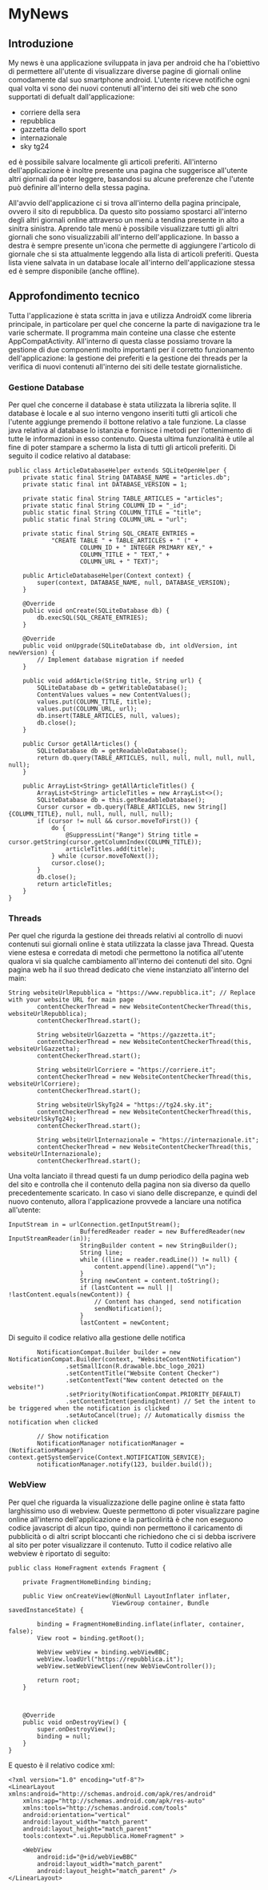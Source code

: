 # MyNews
## Introduzione
My news è una applicazione sviluppata in java per android che ha l'obiettivo di permettere all'utente di visualizzare diverse pagine di giornali online comodamente dal suo smartphone android.
L'utente riceve notifiche ogni qual volta vi sono dei nuovi contenuti all'interno dei siti web che sono supportati di defualt dall'applicazione:
- corriere della sera
- repubblica
- gazzetta dello sport
- internazionale
- sky tg24
  
ed è possibile salvare localmente gli articoli preferiti. All'interno dell'applicazione è inoltre presente una pagina che suggerisce all'utente altri giornali da poter leggere, basandosi su alcune preferenze che l'utente può definire all'interno della stessa pagina.

All'avvio dell'applicazione ci si trova all'interno della pagina principale, ovvero il sito di repubblica. Da questo sito possiamo spostarci all'interno degli altri giornali online attraverso un menù a tendina presente in alto a sinitra sinistra. Aprendo tale menù è possibile visualizzare tutti gli altri giornali che sono visualizzabili all'interno dell'applicazione. In basso a destra è sempre presente un'icona che permette di aggiungere l'articolo di giornale che si sta attualmente leggendo alla lista di articoli preferiti. Questa lista viene salvata in un database locale all'interno dell'applicazione stessa ed è sempre disponibile (anche offline).


## Approfondimento tecnico
Tutta l'applicazione è stata scritta in java e utilizza AndroidX come libreria principale, in particolare per quel che concerne la parte di navigazione tra le varie schermate. Il programma main conteine una classe che estente AppCompatActivity. All'interno di questa classe possiamo trovare la gestione di due componenti molto importanti per il corretto funzionamento dell'applicazione: la gestione dei preferiti e la gestione dei threads per la verifica di nuovi contenuti all'interno dei siti delle testate giornalistiche. 

### Gestione Database
Per quel che concerne il database è stata utilizzata la libreria sqlite. Il database è locale e al suo interno vengono inseriti tutti gli articoli che l'utente aggiunge premendo il bottone relativo a tale funzione. La classe java relativa al database lo istanzia e fornisce i metodi per l'ottenimento di tutte le informazioni in esso contenuto. Questa ultima funzionalità è utile al fine di poter stampare a schermo la lista di tutti gli articoli preferiti. Di seguito il codice relativo al database:
```
public class ArticleDatabaseHelper extends SQLiteOpenHelper {
    private static final String DATABASE_NAME = "articles.db";
    private static final int DATABASE_VERSION = 1;

    private static final String TABLE_ARTICLES = "articles";
    private static final String COLUMN_ID = "_id";
    public static final String COLUMN_TITLE = "title";
    public static final String COLUMN_URL = "url";

    private static final String SQL_CREATE_ENTRIES =
            "CREATE TABLE " + TABLE_ARTICLES + " (" +
                    COLUMN_ID + " INTEGER PRIMARY KEY," +
                    COLUMN_TITLE + " TEXT," +
                    COLUMN_URL + " TEXT)";

    public ArticleDatabaseHelper(Context context) {
        super(context, DATABASE_NAME, null, DATABASE_VERSION);
    }

    @Override
    public void onCreate(SQLiteDatabase db) {
        db.execSQL(SQL_CREATE_ENTRIES);
    }

    @Override
    public void onUpgrade(SQLiteDatabase db, int oldVersion, int newVersion) {
        // Implement database migration if needed
    }

    public void addArticle(String title, String url) {
        SQLiteDatabase db = getWritableDatabase();
        ContentValues values = new ContentValues();
        values.put(COLUMN_TITLE, title);
        values.put(COLUMN_URL, url);
        db.insert(TABLE_ARTICLES, null, values);
        db.close();
    }

    public Cursor getAllArticles() {
        SQLiteDatabase db = getReadableDatabase();
        return db.query(TABLE_ARTICLES, null, null, null, null, null, null);
    }

    public ArrayList<String> getAllArticleTitles() {
        ArrayList<String> articleTitles = new ArrayList<>();
        SQLiteDatabase db = this.getReadableDatabase();
        Cursor cursor = db.query(TABLE_ARTICLES, new String[]{COLUMN_TITLE}, null, null, null, null, null);
        if (cursor != null && cursor.moveToFirst()) {
            do {
                @SuppressLint("Range") String title = cursor.getString(cursor.getColumnIndex(COLUMN_TITLE));
                articleTitles.add(title);
            } while (cursor.moveToNext());
            cursor.close();
        }
        db.close();
        return articleTitles;
    }
}
```

### Threads
Per quel che rigurda la gestione dei threads relativi al controllo di nuovi contenuti sui giornali online è stata utilizzata la classe java Thread. Questa viene estesa e corredata di metodi che permettono la notifica all'utente qualora vi sia qualche cambiamento all'interno dei contenuti del sito. Ogni pagina web ha il suo thread dedicato che viene instanziato all'interno del main:
```
String websiteUrlRepubblica = "https://www.repubblica.it"; // Replace with your website URL for main page
        contentCheckerThread = new WebsiteContentCheckerThread(this, websiteUrlRepubblica);
        contentCheckerThread.start();

        String websiteUrlGazzetta = "https://gazzetta.it";
        contentCheckerThread = new WebsiteContentCheckerThread(this, websiteUrlGazzetta);
        contentCheckerThread.start();

        String websiteUrlCorriere = "https://corriere.it";
        contentCheckerThread = new WebsiteContentCheckerThread(this, websiteUrlCorriere);
        contentCheckerThread.start();

        String websiteUrlSkyTg24 = "https://tg24.sky.it";
        contentCheckerThread = new WebsiteContentCheckerThread(this, websiteUrlSkyTg24);
        contentCheckerThread.start();

        String websiteUrlInternazionale = "https://internazionale.it";
        contentCheckerThread = new WebsiteContentCheckerThread(this, websiteUrlInternazionale);
        contentCheckerThread.start();
```

Una volta lanciato il thread questi fa un dump periodico della pagina web del sito e controlla che il contenuto della pagina non sia diverso da quello precedentemente scaricato. In caso vi siano delle discrepanze, e quindi del nuovo contenuto, allora l'applicazione provvede a lanciare una notifica all'utente:
```
InputStream in = urlConnection.getInputStream();
                    BufferedReader reader = new BufferedReader(new InputStreamReader(in));
                    StringBuilder content = new StringBuilder();
                    String line;
                    while ((line = reader.readLine()) != null) {
                        content.append(line).append("\n");
                    }
                    String newContent = content.toString();
                    if (lastContent == null || !lastContent.equals(newContent)) {
                        // Content has changed, send notification
                        sendNotification();
                    }
                    lastContent = newContent;
```

Di seguito il codice relativo alla gestione delle notifica
```
        NotificationCompat.Builder builder = new NotificationCompat.Builder(context, "WebsiteContentNotification")
                .setSmallIcon(R.drawable.bbc_logo_2021)
                .setContentTitle("Website Content Checker")
                .setContentText("New content detected on the website!")
                .setPriority(NotificationCompat.PRIORITY_DEFAULT)
                .setContentIntent(pendingIntent) // Set the intent to be triggered when the notification is clicked
                .setAutoCancel(true); // Automatically dismiss the notification when clicked

        // Show notification
        NotificationManager notificationManager = (NotificationManager) context.getSystemService(Context.NOTIFICATION_SERVICE);
        notificationManager.notify(123, builder.build());
```
### WebView
Per quel che riguarda la visualizzazione delle pagine online è stata fatto larghissimo uso di webview. Queste permettono di poter visualizzare pagine online all'interno dell'applicazione e la particolirità è che non eseguono codice javascript di alcun tipo, quindi non permettono il caricamento di pubblicità o di altri script bloccanti che richiedono che ci si debba iscrivere al sito per poter visualizzare il contenuto. Tutto il codice relativo alle webview è riportato di seguito:
```
public class HomeFragment extends Fragment {

    private FragmentHomeBinding binding;

    public View onCreateView(@NonNull LayoutInflater inflater,
                             ViewGroup container, Bundle savedInstanceState) {

        binding = FragmentHomeBinding.inflate(inflater, container, false);
        View root = binding.getRoot();

        WebView webView = binding.webViewBBC;
        webView.loadUrl("https://repubblica.it");
        webView.setWebViewClient(new WebViewController());

        return root;
    }



    @Override
    public void onDestroyView() {
        super.onDestroyView();
        binding = null;
    }
}
```
E questo è il relativo codice xml:
```
<?xml version="1.0" encoding="utf-8"?>
<LinearLayout xmlns:android="http://schemas.android.com/apk/res/android"
    xmlns:app="http://schemas.android.com/apk/res-auto"
    xmlns:tools="http://schemas.android.com/tools"
    android:orientation="vertical"
    android:layout_width="match_parent"
    android:layout_height="match_parent"
    tools:context=".ui.Repubblica.HomeFragment" >

    <WebView
        android:id="@+id/webViewBBC"
        android:layout_width="match_parent"
        android:layout_height="match_parent" />
</LinearLayout>
```
